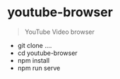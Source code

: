 # youtube-browser
> YouTube Video browser
* git clone ....
* cd youtube-browser
* npm install
* npm run serve
